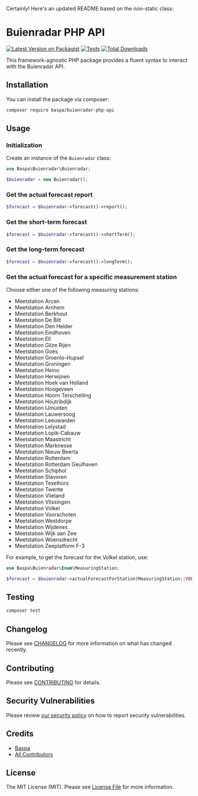 Certainly! Here's an updated README based on the non-static class:

# Buienradar PHP API

[![Latest Version on Packagist](https://img.shields.io/packagist/v/baspa/buienradar-php-api.svg?style=flat-square)](https://packagist.org/packages/baspa/buienradar-php-api)
[![Tests](https://img.shields.io/github/actions/workflow/status/baspa/buienradar-php-api/run-tests.yml?branch=main&label=tests&style=flat-square)](https://github.com/baspa/buienradar-php-api/actions/workflows/run-tests.yml)
[![Total Downloads](https://img.shields.io/packagist/dt/baspa/buienradar-php-api.svg?style=flat-square)](https://packagist.org/packages/baspa/buienradar-php-api)

This framework-agnostic PHP package provides a fluent syntax to interact with the Buienradar API.

## Installation

You can install the package via composer:

```bash
composer require baspa/buienradar-php-api
```

## Usage

### Initialization

Create an instance of the `Buienradar` class:

```php
use Baspa\Buienradar\Buienradar;

$buienradar = new Buienradar();
```

### Get the actual forecast report

```php
$forecast = $buienradar->forecast()->report();
```

### Get the short-term forecast

```php
$forecast = $buienradar->forecast()->shortTerm();
```

### Get the long-term forecast

```php
$forecast = $buienradar->forecast()->longTerm();
```

### Get the actual forecast for a specific measurement station

Choose either one of the following measuring stations:

- Meetstation Arcen
- Meetstation Arnhem
- Meetstation Berkhout
- Meetstation De Bilt
- Meetstation Den Helder
- Meetstation Eindhoven
- Meetstation Ell
- Meetstation Gilze Rijen
- Meetstation Goes
- Meetstation Groenlo-Hupsel
- Meetstation Groningen
- Meetstation Heino
- Meetstation Herwijnen
- Meetstation Hoek van Holland
- Meetstation Hoogeveen
- Meetstation Hoorn Terschelling
- Meetstation Houtribdijk
- Meetstation IJmuiden
- Meetstation Lauwersoog
- Meetstation Leeuwarden
- Meetstation Lelystad
- Meetstation Lopik-Cabauw
- Meetstation Maastricht
- Meetstation Marknesse
- Meetstation Nieuw Beerta
- Meetstation Rotterdam
- Meetstation Rotterdam Geulhaven
- Meetstation Schiphol
- Meetstation Stavoren
- Meetstation Texelhors
- Meetstation Twente
- Meetstation Vlieland
- Meetstation Vlissingen
- Meetstation Volkel
- Meetstation Voorschoten
- Meetstation Westdorpe
- Meetstation Wijdenes
- Meetstation Wijk aan Zee
- Meetstation Woensdrecht
- Meetstation Zeeplatform F-3

For example, to get the forecast for the Volkel station, use:

```php
use Baspa\Buienradar\Enum\MeasuringStation;

$forecast = $buienradar->actualForecastForStation(MeasuringStation::VOLKEL);
```

## Testing

```bash
composer test
```

## Changelog

Please see [CHANGELOG](CHANGELOG.md) for more information on what has changed recently.

## Contributing

Please see [CONTRIBUTING](https://github.com/spatie/.github/blob/main/CONTRIBUTING.md) for details.

## Security Vulnerabilities

Please review [our security policy](../../security/policy) on how to report security vulnerabilities.

## Credits

- [Baspa](https://github.com/Baspa)
- [All Contributors](../../contributors)

## License

The MIT License (MIT). Please see [License File](LICENSE.md) for more information.